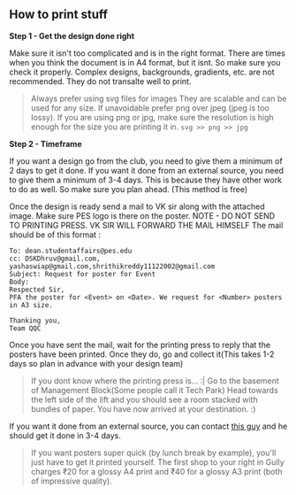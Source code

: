 ## How to print stuff

**Step 1 - Get the design done right**

Make sure it isn't too complicated and is in the right format. There are times when you think the document is in A4 format, but it isnt. So make sure you check it properly.
Complex designs, backgrounds, gradients, etc. are not recommended. They do not transalte well to print.
> Always prefer using svg files for images They are scalable and can be used for any size. If unavoidable prefer png over jpeg (jpeg is too lossy). If you are using png or jpg, make sure the resolution is high enough for the size you are printing it in.
> `svg >> png >> jpg`

**Step 2 - Timeframe**

If you want a design go from the club, you need to give them a minimum of 2 days to get it done. If you want it done from an external source, you need to give them a minimum of 3-4 days. This is because they have other work to do as well. So make sure you plan ahead. (This method is free)

Once the design is ready send a mail to VK sir along with the attached image. Make sure PES logo is there on the poster.
NOTE - DO NOT SEND TO PRINTING PRESS. VK SIR WILL FORWARD THE MAIL HIMSELF
The mail should be of this format :

```
To: dean.studentaffairs@pes.edu
cc: DSKDhruv@gmail.com, yashaswiap@gmail.com,shrithikreddy11122002@gmail.com
Subject: Request for poster for Event 
Body:
Respected Sir,
PFA the poster for <Event> on <Date>. We request for <Number> posters in A3 size.

Thanking you,
Team QQC
```
Once you have sent the mail, wait for the printing press to reply that the posters have been printed. Once they do, go and collect it(This takes 1-2 days so plan in advance with your design team)

>If you dont know where the printing press is... :|
Go to the basement of Management Block(Some people call it Tech Park) 
>Head towards the left side of the lift and you should see a room stacked with bundles of paper. You have now arrived at your destination. :)



If you want it done from an external source, you can contact [this guy]() and he should get it done in 3-4 days.

> If you want posters super quick (by lunch break by example), you'll just have to get it printed yourself. 
The first shop to your right in Gully charges &#8377;20 for a glossy A4 print and &#8377;40 for a glossy A3 print (both of impressive quality).


